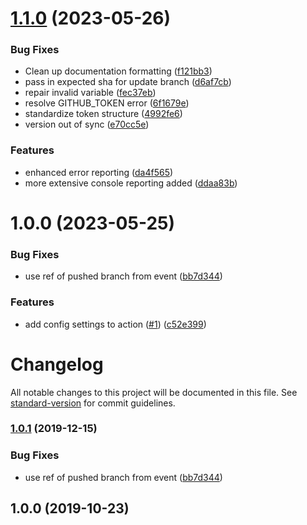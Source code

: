 # [1.1.0](https://github.com/castastrophe/actions-pr-auto-update/compare/v1.0.0...v1.1.0) (2023-05-26)


### Bug Fixes

* Clean up documentation formatting ([f121bb3](https://github.com/castastrophe/actions-pr-auto-update/commit/f121bb3cc267de17b916b296f19e7cb5e087fc61))
* pass in expected sha for update branch ([d6af7cb](https://github.com/castastrophe/actions-pr-auto-update/commit/d6af7cb3a51d40213690d600f2f269a26271bfe2))
* repair invalid variable ([fec37eb](https://github.com/castastrophe/actions-pr-auto-update/commit/fec37eb9b8133b4e21ab6765f73433c78f4d164b))
* resolve GITHUB_TOKEN error ([6f1679e](https://github.com/castastrophe/actions-pr-auto-update/commit/6f1679eb736ad2d120e597c5809c3b50f5f76854))
* standardize token structure ([4992fe6](https://github.com/castastrophe/actions-pr-auto-update/commit/4992fe610e39282e73f5605109cc3d38886917e7))
* version out of sync ([e70cc5e](https://github.com/castastrophe/actions-pr-auto-update/commit/e70cc5e6d6e40d564a9bab163543024de477bc74))


### Features

* enhanced error reporting ([da4f565](https://github.com/castastrophe/actions-pr-auto-update/commit/da4f56553a0bf272b94cdfcdaddec3aba264c70b))
* more extensive console reporting added ([ddaa83b](https://github.com/castastrophe/actions-pr-auto-update/commit/ddaa83b0185d54fca0664b5849f8d86ba7e2e03d))

# 1.0.0 (2023-05-25)


### Bug Fixes

* use ref of pushed branch from event ([bb7d344](https://github.com/castastrophe/actions-pr-auto-update/commit/bb7d3447b9695e53a31dae0486d44e11ac8a9559))


### Features

* add config settings to action ([#1](https://github.com/castastrophe/actions-pr-auto-update/issues/1)) ([c52e399](https://github.com/castastrophe/actions-pr-auto-update/commit/c52e399a87703428f67136373cd5a6eb86ff6fe2))

# Changelog

All notable changes to this project will be documented in this file. See [standard-version](https://github.com/conventional-changelog/standard-version) for commit guidelines.

### [1.0.1](https://github.com/maxkomarychev/pr-updater-action/compare/v1.0.0...v1.0.1) (2019-12-15)


### Bug Fixes

* use ref of pushed branch from event ([bb7d344](https://github.com/maxkomarychev/pr-updater-action/commit/bb7d3447b9695e53a31dae0486d44e11ac8a9559))

## 1.0.0 (2019-10-23)
